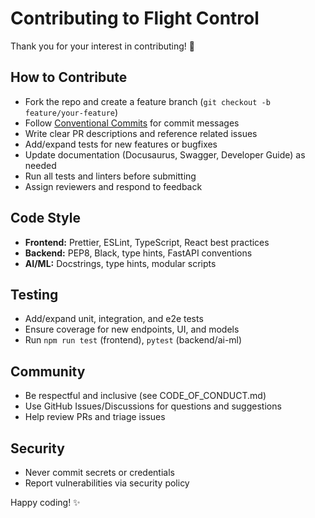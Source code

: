 # Contributing to Flight Control

Thank you for your interest in contributing! 🚀

## How to Contribute
- Fork the repo and create a feature branch (`git checkout -b feature/your-feature`)
- Follow [Conventional Commits](https://www.conventionalcommits.org/) for commit messages
- Write clear PR descriptions and reference related issues
- Add/expand tests for new features or bugfixes
- Update documentation (Docusaurus, Swagger, Developer Guide) as needed
- Run all tests and linters before submitting
- Assign reviewers and respond to feedback

## Code Style
- **Frontend:** Prettier, ESLint, TypeScript, React best practices
- **Backend:** PEP8, Black, type hints, FastAPI conventions
- **AI/ML:** Docstrings, type hints, modular scripts

## Testing
- Add/expand unit, integration, and e2e tests
- Ensure coverage for new endpoints, UI, and models
- Run `npm run test` (frontend), `pytest` (backend/ai-ml)

## Community
- Be respectful and inclusive (see CODE_OF_CONDUCT.md)
- Use GitHub Issues/Discussions for questions and suggestions
- Help review PRs and triage issues

## Security
- Never commit secrets or credentials
- Report vulnerabilities via security policy

Happy coding! ✨